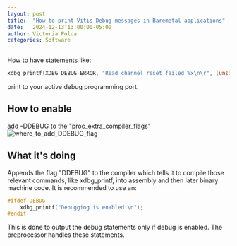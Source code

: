 ```yaml
---
layout: post
title:  "How to print Vitis Debug messages in Baremetal applications"
date:   2024-12-13T13:00:00-05:00
author: Victoria Polda
categories: Software
---
```


How to have statements like:
```c
xdbg_printf(XDBG_DEBUG_ERROR, "Read channel reset failed %x\n\r", (unsigned int)XAxiVdma_ChannelGetStatus(RdChannel));
```
print to your active debug programming port.

## How to enable
add -DDEBUG to the "proc_extra_compiler_flags"
![where_to_add_DDEBUG_flag](/Engineering-Blog/assets/_posts/2024-12-13-How-to-print-Vitis-Debug-messages/where_to_add_DDEBUG_flag.PNG)

## What it's doing
Appends the flag "DDEBUG" to the compiler which tells it to compile those relevant commands, like xdbg_printf, into assembly and then later binary machine code. 
It is recommended to use an:
```c
#ifdef DEBUG
    xdbg_printf("Debugging is enabled!\n");
#endif
```
This is done to output the debug statements only if debug is enabled. The preprocessor handles these statements.